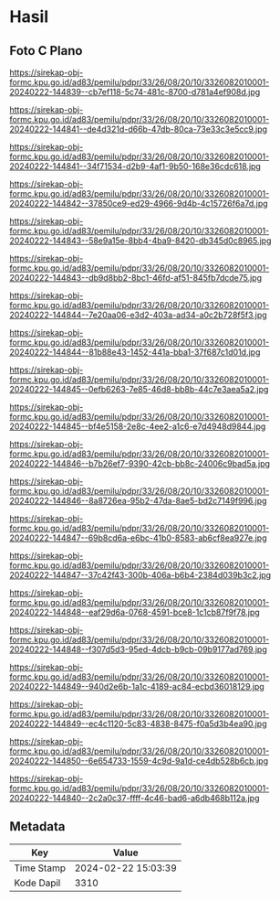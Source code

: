 # Hasil

## Foto C Plano

https://sirekap-obj-formc.kpu.go.id/ad83/pemilu/pdpr/33/26/08/20/10/3326082010001-20240222-144839--cb7ef118-5c74-481c-8700-d781a4ef908d.jpg

https://sirekap-obj-formc.kpu.go.id/ad83/pemilu/pdpr/33/26/08/20/10/3326082010001-20240222-144841--de4d321d-d66b-47db-80ca-73e33c3e5cc9.jpg

https://sirekap-obj-formc.kpu.go.id/ad83/pemilu/pdpr/33/26/08/20/10/3326082010001-20240222-144841--34f71534-d2b9-4af1-9b50-168e36cdc618.jpg

https://sirekap-obj-formc.kpu.go.id/ad83/pemilu/pdpr/33/26/08/20/10/3326082010001-20240222-144842--37850ce9-ed29-4966-9d4b-4c15726f6a7d.jpg

https://sirekap-obj-formc.kpu.go.id/ad83/pemilu/pdpr/33/26/08/20/10/3326082010001-20240222-144843--58e9a15e-8bb4-4ba9-8420-db345d0c8965.jpg

https://sirekap-obj-formc.kpu.go.id/ad83/pemilu/pdpr/33/26/08/20/10/3326082010001-20240222-144843--db9d8bb2-8bc1-46fd-af51-845fb7dcde75.jpg

https://sirekap-obj-formc.kpu.go.id/ad83/pemilu/pdpr/33/26/08/20/10/3326082010001-20240222-144844--7e20aa06-e3d2-403a-ad34-a0c2b728f5f3.jpg

https://sirekap-obj-formc.kpu.go.id/ad83/pemilu/pdpr/33/26/08/20/10/3326082010001-20240222-144844--81b88e43-1452-441a-bba1-37f687c1d01d.jpg

https://sirekap-obj-formc.kpu.go.id/ad83/pemilu/pdpr/33/26/08/20/10/3326082010001-20240222-144845--0efb6263-7e85-46d8-bb8b-44c7e3aea5a2.jpg

https://sirekap-obj-formc.kpu.go.id/ad83/pemilu/pdpr/33/26/08/20/10/3326082010001-20240222-144845--bf4e5158-2e8c-4ee2-a1c6-e7d4948d9844.jpg

https://sirekap-obj-formc.kpu.go.id/ad83/pemilu/pdpr/33/26/08/20/10/3326082010001-20240222-144846--b7b26ef7-9390-42cb-bb8c-24006c9bad5a.jpg

https://sirekap-obj-formc.kpu.go.id/ad83/pemilu/pdpr/33/26/08/20/10/3326082010001-20240222-144846--8a8726ea-95b2-47da-8ae5-bd2c7149f996.jpg

https://sirekap-obj-formc.kpu.go.id/ad83/pemilu/pdpr/33/26/08/20/10/3326082010001-20240222-144847--69b8cd6a-e6bc-41b0-8583-ab6cf8ea927e.jpg

https://sirekap-obj-formc.kpu.go.id/ad83/pemilu/pdpr/33/26/08/20/10/3326082010001-20240222-144847--37c42f43-300b-406a-b6b4-2384d039b3c2.jpg

https://sirekap-obj-formc.kpu.go.id/ad83/pemilu/pdpr/33/26/08/20/10/3326082010001-20240222-144848--eaf29d6a-0768-4591-bce8-1c1cb87f9f78.jpg

https://sirekap-obj-formc.kpu.go.id/ad83/pemilu/pdpr/33/26/08/20/10/3326082010001-20240222-144848--f307d5d3-95ed-4dcb-b9cb-09b9177ad769.jpg

https://sirekap-obj-formc.kpu.go.id/ad83/pemilu/pdpr/33/26/08/20/10/3326082010001-20240222-144849--940d2e6b-1a1c-4189-ac84-ecbd36018129.jpg

https://sirekap-obj-formc.kpu.go.id/ad83/pemilu/pdpr/33/26/08/20/10/3326082010001-20240222-144849--ec4c1120-5c83-4838-8475-f0a5d3b4ea90.jpg

https://sirekap-obj-formc.kpu.go.id/ad83/pemilu/pdpr/33/26/08/20/10/3326082010001-20240222-144850--6e654733-1559-4c9d-9a1d-ce4db528b6cb.jpg

https://sirekap-obj-formc.kpu.go.id/ad83/pemilu/pdpr/33/26/08/20/10/3326082010001-20240222-144840--2c2a0c37-ffff-4c46-bad6-a6db468b112a.jpg


## Metadata

| Key        | Value               |
| ---------- | ------------------- |
| Time Stamp | 2024-02-22 15:03:39 |
| Kode Dapil | 3310                |



